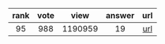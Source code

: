 
| rank | vote | view | answer | url |
|:-:|:-:|:-:|:-:|:-:|
|95|988|1190959|19| [url](http://stackoverflow.com/questions/9942594/unicodeencodeerror-ascii-codec-cant-encode-character-u-xa0-in-position-20) |
